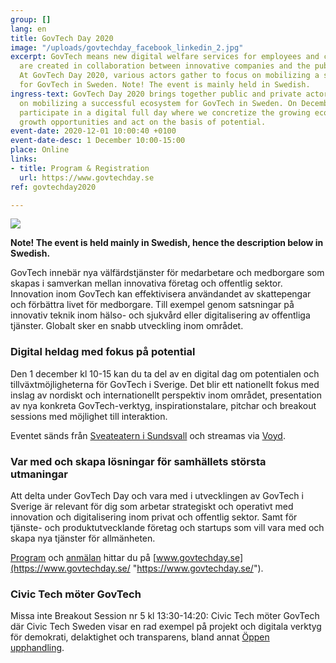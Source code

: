 ```yaml
---
group: []
lang: en
title: GovTech Day 2020
image: "/uploads/govtechday_facebook_linkedin_2.jpg"
excerpt: GovTech means new digital welfare services for employees and citizens that
  are created in collaboration between innovative companies and the public sector.
  At GovTech Day 2020, various actors gather to focus on mobilizing a successful ecosystem
  for GovTech in Sweden. Note! The event is mainly held in Swedish.
ingress-text: GovTech Day 2020 brings together public and private actors to focus
  on mobilizing a successful ecosystem for GovTech in Sweden. On December 1, you can
  participate in a digital full day where we concretize the growing ecosystem, highlight
  growth opportunities and act on the basis of potential.
event-date: 2020-12-01 10:00:40 +0100
event-date-desc: 1 December 10:00-15:00
place: Online
links:
- title: Program & Registration
  url: https://www.govtechday.se
ref: govtechday2020

---
```

![](/uploads/govtechday_facebook_linkedin_2.jpg)

**Note! The event is held mainly in Swedish, hence the description below in Swedish.**

GovTech innebär nya välfärdstjänster för medarbetare och medborgare som skapas i samverkan mellan innovativa företag och offentlig sektor. Innovation inom GovTech kan effektivisera användandet av skattepengar och förbättra livet för medborgare. Till exempel genom satsningar på innovativ teknik inom hälso- och sjukvård eller digitalisering av offentliga tjänster. Globalt sker en snabb utveckling inom området.

### Digital heldag med fokus på potential

Den 1 december kl 10-15 kan du ta del av en digital dag om potentialen och tillväxtmöjligheterna för GovTech i Sverige. Det blir ett nationellt fokus med inslag av nordiskt och internationellt perspektiv inom området, presentation av nya konkreta GovTech-verktyg, inspirationstalare, pitchar och breakout sessions med möjlighet till interaktion.

Eventet sänds från [Sveateatern i Sundsvall](https://sundsvall.se/uppleva-och-gora/boka-lokal-och-anlaggning/scenservice-evenemangslokaler/vara-arenor/teaterkvarteret/sveateatern/) och streamas via [Voyd](https://voyd.se/creators/govtech-day).

### Var med och skapa lösningar för samhällets största utmaningar

Att delta under GovTech Day och vara med i utvecklingen av GovTech i Sverige är relevant för dig som arbetar strategiskt och operativt med innovation och digitalisering inom privat och offentlig sektor. Samt för tjänste- och produktutvecklande företag och startups som vill vara med och skapa nya tjänster för allmänheten.

[Program](https://www.govtechday.se/program-2020) och [anmälan](https://www.govtechday.se/anmalan) hittar du på [www.govtechday.se](https://www.govtechday.se/ "https://www.govtechday.se/").

### Civic Tech möter GovTech

Missa inte Breakout Session nr 5 kl 13:30-14:20: Civic Tech möter GovTech där Civic Tech Sweden visar en rad exempel på projekt och digitala verktyg för demokrati, delaktighet och transparens, bland annat [Öppen upphandling](https://civictech.se/projects/oppenupphandling/).